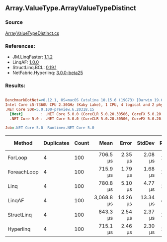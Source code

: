 ﻿## Array.ValueType.ArrayValueTypeDistinct

### Source
[ArrayValueTypeDistinct.cs](../LinqBenchmarks/Array/ValueType/ArrayValueTypeDistinct.cs)

### References:
- JM.LinqFaster: [1.1.2](https://www.nuget.org/packages/JM.LinqFaster/1.1.2)
- LinqAF: [1.0.0](https://www.nuget.org/packages/LinqAF/1.0.0)
- StructLinq.BCL: [0.19.1](https://www.nuget.org/packages/StructLinq.BCL/0.19.1)
- NetFabric.Hyperlinq: [3.0.0-beta25](https://www.nuget.org/packages/NetFabric.Hyperlinq/3.0.0-beta25)

### Results:
``` ini

BenchmarkDotNet=v0.12.1, OS=macOS Catalina 10.15.6 (19G73) [Darwin 19.6.0]
Intel Core i5-7360U CPU 2.30GHz (Kaby Lake), 1 CPU, 4 logical and 2 physical cores
.NET Core SDK=5.0.100-preview.6.20318.15
  [Host]        : .NET Core 5.0.0 (CoreCLR 5.0.20.30506, CoreFX 5.0.20.30506), X64 RyuJIT
  .NET Core 5.0 : .NET Core 5.0.0 (CoreCLR 5.0.20.30506, CoreFX 5.0.20.30506), X64 RyuJIT

Job=.NET Core 5.0  Runtime=.NET Core 5.0  

```
|      Method | Duplicates | Count |       Mean |    Error |   StdDev | Ratio | RatioSD |     Gen 0 | Gen 1 | Gen 2 | Allocated |
|------------ |----------- |------ |-----------:|---------:|---------:|------:|--------:|----------:|------:|------:|----------:|
|     ForLoop |          4 |   100 |   706.5 μs |  2.35 μs |  2.08 μs |  1.00 |    0.00 | 1095.7031 |     - |     - |   2.19 MB |
| ForeachLoop |          4 |   100 |   715.9 μs |  1.79 μs |  1.68 μs |  1.01 |    0.00 | 1095.7031 |     - |     - |   2.19 MB |
|        Linq |          4 |   100 |   780.8 μs |  5.10 μs |  4.77 μs |  1.11 |    0.01 | 1092.7734 |     - |     - |   2.18 MB |
|      LinqAF |          4 |   100 | 3,068.8 μs | 14.26 μs | 13.34 μs |  4.34 |    0.02 | 2187.5000 |     - |     - |   4.36 MB |
|  StructLinq |          4 |   100 |   843.3 μs |  2.54 μs |  2.37 μs |  1.19 |    0.01 | 1086.9141 |     - |     - |   2.17 MB |
|   Hyperlinq |          4 |   100 |   715.1 μs |  2.46 μs |  2.30 μs |  1.01 |    0.00 | 1045.8984 |     - |     - |   2.09 MB |
